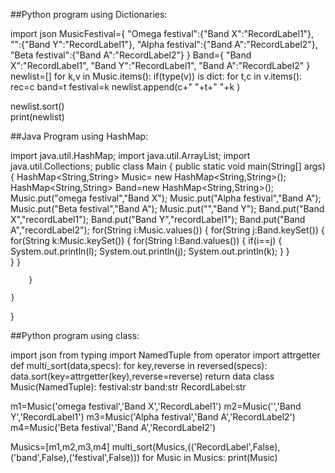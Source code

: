 ##Python program using Dictionaries:

import json
MusicFestival={
    "Omega festival":{"Band X":"RecordLabel1"},
    "":{"Band Y":"RecordLabel1"},
    "Alpha festival":{"Band A":"RecordLabel2"},
    "Beta festival":{"Band A":"RecordLabel2"}
}
Band={
    "Band X":"RecordLabel1",
    "Band Y":"RecordLabel1",
    "Band A":"RecordLabel2"
}    
newlist=[]
for k,v in Music.items():
    if(type(v)) is dict:
        for t,c in v.items():
          rec=c
          band=t
          festival=k
          newlist.append(c+" "+t+" "+k )
         
newlist.sort()          
print(newlist) 

##Java Program using HashMap:

import java.util.HashMap;
import java.util.ArrayList;
import java.util.Collections;
public class Main {
    public static void main(String[] args) {
        HashMap<String,String> Music= new HashMap<String,String>();
        HashMap<String,String> Band=new HashMap<String,String>();
        Music.put("omega festival","Band X");
        Music.put("Alpha festival","Band A");
        Music.put("Beta festival","Band A");
        Music.put("","Band Y");
        Band.put("Band X","recordLabel1");
        Band.put("Band Y","recordLabel1");
        Band.put("Band A","recordLabel2");
        for(String i:Music.values())
        {
            for(String j:Band.keySet())
            {
                for(String k:Music.keySet())
                {
                    for(String l:Band.values())
                    {
                        if(i==j)
                        {
                          System.out.println(l);
                          System.out.println(j);
                          System.out.println(k);
                        }
                    }    
                }
            }
            
        }
      
    }
}

##Python program using class:

import json
from typing import NamedTuple
from operator import attrgetter
def multi_sort(data,specs):
    for key,reverse in reversed(specs):
        data.sort(key=attrgetter(key),reverse=reverse)
    return data
class Music(NamedTuple):
      festival:str
      band:str
      RecordLabel:str

m1=Music('omega festival','Band X','RecordLabel1')
m2=Music('','Band Y','RecordLabel1')
m3=Music('Alpha festival','Band A','RecordLabel2')
m4=Music('Beta festival','Band A','RecordLabel2')
 
Musics=[m1,m2,m3,m4]
multi_sort(Musics,(('RecordLabel',False),('band',False),('festival',False)))
for Music in Musics:
    print(Music)

